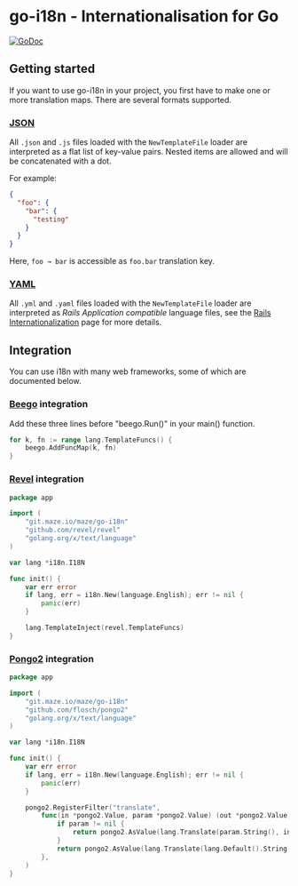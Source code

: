 # go-i18n - Internationalisation for Go
[![GoDoc](https://godoc.org/git.maze.io/maze/go-i18n?status.svg)](https://godoc.org/git.maze.io/maze/go-i18n)

## Getting started

If you want to use go-i18n in your project, you first have to make one or more
translation maps. There are several formats supported.

### [JSON](http://json.org/)

All `.json` and `.js` files loaded with the `NewTemplateFile` loader are interpreted as a flat list of key-value pairs. Nested items are allowed and will be concatenated with a dot.

For example:

```JSON
{
  "foo": {
    "bar": {
      "testing"
    }
  }
}
```

Here, `foo → bar` is accessible as `foo.bar` translation key.

### [YAML](http://yaml.org/)

All `.yml` and `.yaml` files loaded with the `NewTemplateFile` loader are
interpreted as *Rails Application compatible* language files, see the [Rails
Internationalization][] page for more details.

[Rails Internationalization]: http://guides.rubyonrails.org/i18n.html

## Integration

You can use i18n with many web frameworks, some of which are documented below.

### [Beego](http://beego.me/) integration

Add these three lines before "beego.Run()" in your main() function.

```Go
for k, fn := range lang.TemplateFuncs() {
    beego.AddFuncMap(k, fn)
}
```

### [Revel](http://revel.github.io/) integration

```Go
package app

import (
    "git.maze.io/maze/go-i18n"
    "github.com/revel/revel"
    "golang.org/x/text/language"
)

var lang *i18n.I18N

func init() {
    var err error
    if lang, err = i18n.New(language.English); err != nil {
        panic(err)
    }

    lang.TemplateInject(revel.TemplateFuncs)
}
```

### [Pongo2](https://github.com/flosch/pongo2) integration

```Go
package app

import (
    "git.maze.io/maze/go-i18n"
    "github.com/flosch/pongo2"
    "golang.org/x/text/language"
)

var lang *i18n.I18N

func init() {
    var err error
    if lang, err = i18n.New(language.English); err != nil {
        panic(err)
    }

    pongo2.RegisterFilter("translate",
        func(in *pongo2.Value, param *pongo2.Value) (out *pongo2.Value, err *pongo2.Error) {
            if param != nil {
                return pongo2.AsValue(lang.Translate(param.String(), in.String())), nil
            }
            return pongo2.AsValue(lang.Translate(lang.Default().String(), in.String())), nil
        },
    )
}
```
